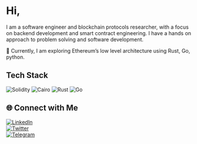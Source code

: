 # Hi,
I am a software engineer and blockchain protocols researcher, with a focus on backend development and smart contract engineering. I have a hands on approach to problem solving and software development.

🔭 Currently, I am exploring Ethereum’s low level architecture using Rust, Go, python. 

##  Tech Stack
![Solidity](https://img.shields.io/badge/Solidity-363636?style=for-the-badge&logo=solidity&logoColor=white)
![Cairo](https://img.shields.io/badge/Cairo-5A29E4?style=for-the-badge&logo=starknet&logoColor=white)
![Rust](https://img.shields.io/badge/Rust-000000?style=for-the-badge&logo=rust&logoColor=white)
![Go](https://img.shields.io/badge/Go-00ADD8?style=for-the-badge&logo=go&logoColor=white)  


## 🌐 Connect with Me
[![LinkedIn](https://img.shields.io/badge/LinkedIn-%230077B5.svg?style=for-the-badge&logo=linkedin&logoColor=white)](https://www.linkedin.com/in/lucky-kamshak-a6889a246/)  
[![Twitter](https://img.shields.io/badge/X-%231DA1F2.svg?style=for-the-badge&logo=twitter&logoColor=white)](https://x.com/LuckifyT)  
[![Telegram](https://img.shields.io/badge/Telegram-2CA5E0?style=for-the-badge&logo=telegram&logoColor=white)](https://t.me/more_lucks)


